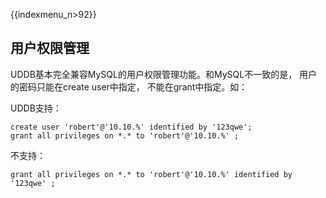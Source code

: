 {{indexmenu_n>92}}

## 用户权限管理

UDDB基本完全兼容MySQL的用户权限管理功能。和MySQL不一致的是， 用户的密码只能在create user中指定，
不能在grant中指定。如：

UDDB支持：
```
create user 'robert'@'10.10.%' identified by '123qwe';
grant all privileges on *.* to 'robert'@'10.10.%' ;
```
不支持：
```
grant all privileges on *.* to 'robert'@'10.10.%' identified by '123qwe' ;
```
